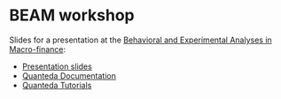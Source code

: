 # BEAM workshop

Slides for a presentation at the [Behavioral and Experimental Analyses in Macro-finance](http://beamproject.blogspot.com/p/workshops.html):

- [Presentation slides](https://cdn.rawgit.com/koheiw/workshop-BEAM/master/slides.html)
- [Quanteda Documentation](https://docs.quanteda.io)
- [Quanteda Tutorials](https://tutorials.quanteda.io)